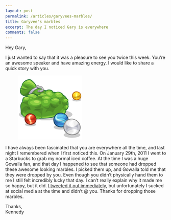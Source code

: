 ```yaml
---
layout: post
permalink: /articles/garyvees-marbles/
title: Garyvee's marbles
excerpt: The day I noticed Gary is everywhere
comments: false
---
```


<p>Hey Gary,</p>

<p>I just wanted to say that it was a pleasure to see you twice this week. You’re an awesome speaker and have amazing energy. I would like to share a quick story with you.</p>

<figure class="center">
<img src="/assets/posts/garyvees-marbles/marbles.png"/>
</figure>

<p>I have always been fascinated that you are everywhere all the time, and last night I remembered when I first noticed this. On January 29th, 2011 I went to a Starbucks to grab my normal iced coffee. At the time I was a huge Gowalla fan, and that day I happened to see that someone had dropped these awesome looking marbles. I picked them up, and Gowalla told me that they were dropped by you. Even though you didn’t physically hand them to me I still felt incredibly lucky that day. I can’t really explain why it made me so happy, but it did. <a href="https://twitter.com/KennedysGarage/statuses/31532205578653696">I tweeted it out immediately</a>, but unfortunately I sucked at social media at the time and didn’t @ you. Thanks for dropping those marbles.</p>

<p>Thanks,<br/>
Kennedy</p>
